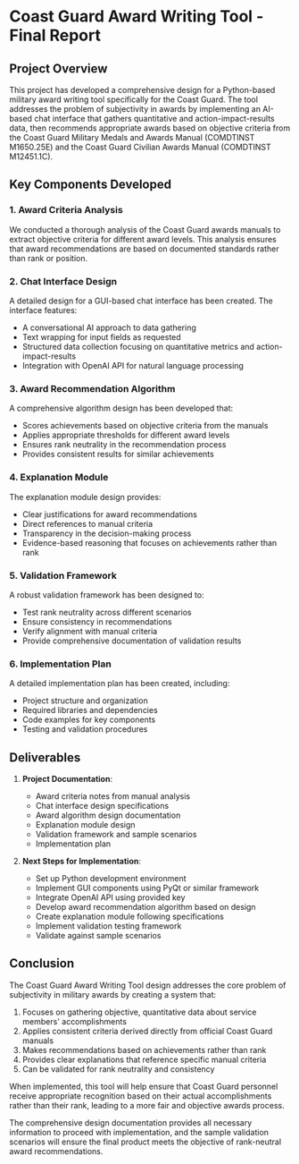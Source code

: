 # Coast Guard Award Writing Tool - Final Report

## Project Overview
This project has developed a comprehensive design for a Python-based military award writing tool specifically for the Coast Guard. The tool addresses the problem of subjectivity in awards by implementing an AI-based chat interface that gathers quantitative and action-impact-results data, then recommends appropriate awards based on objective criteria from the Coast Guard Military Medals and Awards Manual (COMDTINST M1650.25E) and the Coast Guard Civilian Awards Manual (COMDTINST M12451.1C).

## Key Components Developed

### 1. Award Criteria Analysis
We conducted a thorough analysis of the Coast Guard awards manuals to extract objective criteria for different award levels. This analysis ensures that award recommendations are based on documented standards rather than rank or position.

### 2. Chat Interface Design
A detailed design for a GUI-based chat interface has been created. The interface features:
- A conversational AI approach to data gathering
- Text wrapping for input fields as requested
- Structured data collection focusing on quantitative metrics and action-impact-results
- Integration with OpenAI API for natural language processing

### 3. Award Recommendation Algorithm
A comprehensive algorithm design has been developed that:
- Scores achievements based on objective criteria from the manuals
- Applies appropriate thresholds for different award levels
- Ensures rank neutrality in the recommendation process
- Provides consistent results for similar achievements

### 4. Explanation Module
The explanation module design provides:
- Clear justifications for award recommendations
- Direct references to manual criteria
- Transparency in the decision-making process
- Evidence-based reasoning that focuses on achievements rather than rank

### 5. Validation Framework
A robust validation framework has been designed to:
- Test rank neutrality across different scenarios
- Ensure consistency in recommendations
- Verify alignment with manual criteria
- Provide comprehensive documentation of validation results

### 6. Implementation Plan
A detailed implementation plan has been created, including:
- Project structure and organization
- Required libraries and dependencies
- Code examples for key components
- Testing and validation procedures

## Deliverables

1. **Project Documentation**:
   - Award criteria notes from manual analysis
   - Chat interface design specifications
   - Award algorithm design documentation
   - Explanation module design
   - Validation framework and sample scenarios
   - Implementation plan

2. **Next Steps for Implementation**:
   - Set up Python development environment
   - Implement GUI components using PyQt or similar framework
   - Integrate OpenAI API using provided key
   - Develop award recommendation algorithm based on design
   - Create explanation module following specifications
   - Implement validation testing framework
   - Validate against sample scenarios

## Conclusion

The Coast Guard Award Writing Tool design addresses the core problem of subjectivity in military awards by creating a system that:

1. Focuses on gathering objective, quantitative data about service members' accomplishments
2. Applies consistent criteria derived directly from official Coast Guard manuals
3. Makes recommendations based on achievements rather than rank
4. Provides clear explanations that reference specific manual criteria
5. Can be validated for rank neutrality and consistency

When implemented, this tool will help ensure that Coast Guard personnel receive appropriate recognition based on their actual accomplishments rather than their rank, leading to a more fair and objective awards process.

The comprehensive design documentation provides all necessary information to proceed with implementation, and the sample validation scenarios will ensure the final product meets the objective of rank-neutral award recommendations.
